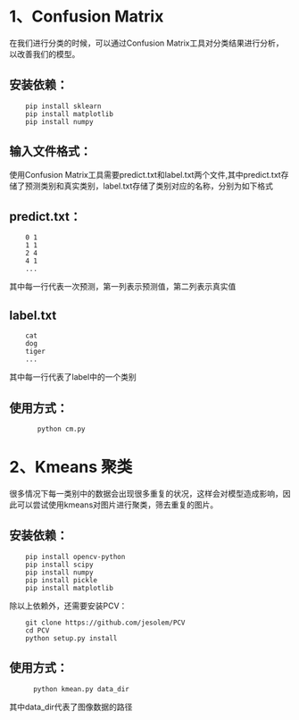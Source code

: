 1、Confusion Matrix
===
  在我们进行分类的时候，可以通过Confusion Matrix工具对分类结果进行分析，以改善我们的模型。

安装依赖：
----
        pip install sklearn
        pip install matplotlib
        pip install numpy
        
输入文件格式：
---
使用Confusion Matrix工具需要predict.txt和label.txt两个文件,其中predict.txt存储了预测类别和真实类别，label.txt存储了类别对应的名称，分别为如下格式

predict.txt：
----

        0 1 
        1 1 
        2 4 
        4 1 
        ...
 
其中每一行代表一次预测，第一列表示预测值，第二列表示真实值


label.txt
----
        cat 
        dog 
        tiger 
        ...

其中每一行代表了label中的一个类别
 
 使用方式：
 ----
           python cm.py
 
2、Kmeans 聚类
===

  很多情况下每一类别中的数据会出现很多重复的状况，这样会对模型造成影响，因此可以尝试使用kmeans对图片进行聚类，筛去重复的图片。
  
安装依赖：
----
        pip install opencv-python
        pip install scipy
        pip install numpy
        pip install pickle
        pip install matplotlib
        
除以上依赖外，还需要安装PCV：

        git clone https://github.com/jesolem/PCV
        cd PCV
        python setup.py install
使用方式：
----
          python kmean.py data_dir

其中data_dir代表了图像数据的路径
